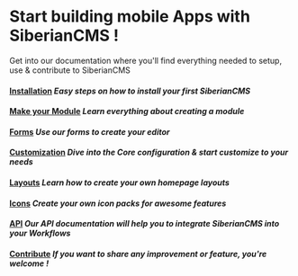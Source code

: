 # Start building mobile Apps with SiberianCMS !


Get into our documentation where you'll find everything needed to setup, use & contribute to SiberianCMS

#### [Installation](documentation#installation) *Easy steps on how to install your first SiberianCMS*

#### [Make your Module](module) *Learn everything about creating a module*

#### [Forms](module/forms) *Use our forms to create your editor*

#### [Customization](module/core-inheritance) *Dive into the Core configuration & start customize to your needs*

#### [Layouts](layout) *Learn how to create your own homepage layouts*

#### [Icons](customization/icon) *Create your own icon packs for awesome features*

#### [API](api) *Our API documentation will help you to integrate SiberianCMS into your Workflows*

#### [Contribute](contribute) *If you want to share any improvement or feature, you're welcome !*